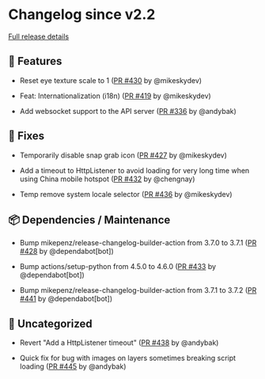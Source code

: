 # Changelog since v2.2

[Full release details](https://github.com/icosa-gallery/open-brush/compare/v2.2...a9d389dfe9012cd70384701a5a37dc385dfd9a48)

## 🚀 Features

- Reset eye texture scale to 1 ([PR #430](https://github.com/icosa-gallery/open-brush/pull/430) by @mikeskydev)

- Feat: Internationalization (i18n) ([PR #419](https://github.com/icosa-gallery/open-brush/pull/419) by @mikeskydev)

- Add websocket support to the API server ([PR #336](https://github.com/icosa-gallery/open-brush/pull/336) by @andybak)


## 🐛 Fixes

- Temporarily disable snap grab icon ([PR #427](https://github.com/icosa-gallery/open-brush/pull/427) by @mikeskydev)

- Add a timeout to HttpListener to avoid loading for very long time when using China mobile hotspot ([PR #432](https://github.com/icosa-gallery/open-brush/pull/432) by @chengnay)

- Temp remove system locale selector ([PR #436](https://github.com/icosa-gallery/open-brush/pull/436) by @mikeskydev)


## 📦 Dependencies / Maintenance

- Bump mikepenz/release-changelog-builder-action from 3.7.0 to 3.7.1 ([PR #428](https://github.com/icosa-gallery/open-brush/pull/428) by @dependabot[bot])

- Bump actions/setup-python from 4.5.0 to 4.6.0 ([PR #433](https://github.com/icosa-gallery/open-brush/pull/433) by @dependabot[bot])

- Bump mikepenz/release-changelog-builder-action from 3.7.1 to 3.7.2 ([PR #441](https://github.com/icosa-gallery/open-brush/pull/441) by @dependabot[bot])


## 💬 Uncategorized

- Revert "Add a HttpListener timeout" ([PR #438](https://github.com/icosa-gallery/open-brush/pull/438) by @andybak)

- Quick fix for bug with images on layers sometimes breaking script loading ([PR #445](https://github.com/icosa-gallery/open-brush/pull/445) by @andybak)





